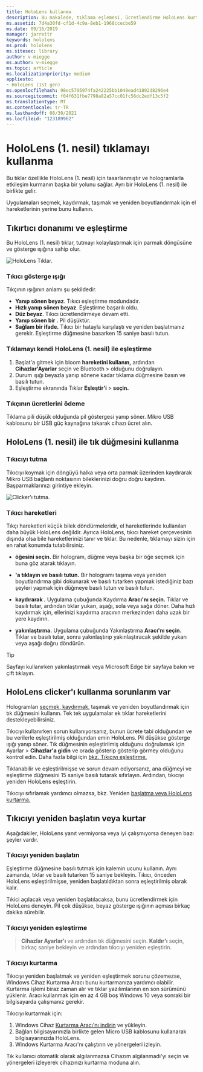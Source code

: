 ```yaml
---
title: HoloLens kullanma
description: Bu makalede, tıklama eşlemesi, ücretlendirme HoloLens kurtarma da dahil olmak üzere HoloLens nasıl kullanabileceğiniz açıklanmıştır.
ms.assetid: 7d4a30fd-cf1d-4c9a-8eb1-1968ccecbe59
ms.date: 09/16/2019
manager: jarrettr
keywords: hololens
ms.prod: hololens
ms.sitesec: library
author: v-miegge
ms.author: v-miegge
ms.topic: article
ms.localizationpriority: medium
appliesto:
- HoloLens (1st gen)
ms.openlocfilehash: 98ec5795974fa242225bb1048ead41892d8296e4
ms.sourcegitcommit: f04f631fbe7798a82a57cc01fc56dc2edf13c5f2
ms.translationtype: MT
ms.contentlocale: tr-TR
ms.lasthandoff: 08/30/2021
ms.locfileid: "123189962"
---
```

# <a name="use-the-hololens-1st-gen-clicker"></a>HoloLens (1. nesil) tıklamayı kullanma

Bu tıklar özellikle HoloLens (1. nesil) için tasarlanmıştır ve hologramlarla etkileşim kurmanın başka bir yolunu sağlar. Ayrı bir HoloLens (1. nesil) ile birlikte gelir.

Uygulamaları seçmek, kaydırmak, taşımak ve yeniden boyutlandırmak için el hareketlerinin yerine bunu kullanın.

## <a name="clicker-hardware-and-pairing"></a>Tıkırtıcı donanımı ve eşleştirme

Bu HoloLens (1. nesil) tıklar, tutmayı kolaylaştırmak için parmak döngüsüne ve gösterge ışığına sahip olur.

![HoloLens Tıklar.](images/use-hololens-clicker-1.png)

### <a name="clicker-indicator-lights"></a>Tıkıcı gösterge ışığı

Tıkçının ışığının anlamı şu şekildedir.

- **Yanıp sönen beyaz**. Tıkıcı eşleştirme modundadır.
- **Hızlı yanıp sönen beyaz**. Eşleştirme başarılı oldu.
- **Düz beyaz**. Tıkıcı ücretlendirmeye devam etti.
- **Yanıp sönen bir .** Pil düşüktür.
- **Sağlam bir ifade.** Tıkıcı bir hatayla karşılaştı ve yeniden başlatmanız gerekir. Eşleştirme düğmesine basarken 15 saniye basılı tutun.

### <a name="pair-the-clicker-with-your-hololens-1st-gen"></a>Tıklamayı kendi HoloLens (1. nesil) ile eşleştirme

1. Başlat'a gitmek için bloom **hareketini kullanın,** ardından **Cihazlar'Ayarlar** seçin ve Bluetooth  >   olduğunu doğrulayın.
1. Durum ışığı beyazla yanıp sönene kadar tıklama düğmesine basın ve basılı tutun.
1. Eşleştirme ekranında Tıklar **Eşleştir'i**  >  **seçin.**

### <a name="charge-the-clicker"></a>Tıkçının ücretlerini ödeme

Tıklama pili düşük olduğunda pil göstergesi yanıp söner. Mikro USB kablosunu bir USB güç kaynağına takarak cihazı ücret alın.

## <a name="use-the-clicker-with-hololens-1st-gen"></a>HoloLens (1. nesil) ile tık düğmesini kullanma

### <a name="hold-the-clicker"></a>Tıkıcıyı tutma

Tıkıcıyı koymak için döngüyü halka veya orta parmak üzerinden kaydırarak Mikro USB bağlantı noktasının bileklerinizi doğru doğru kaydırın. Başparmaklarınızı girintiye ekleyin.

![Clicker'ı tutma.](images/use-hololens-clicker-2.png)

### <a name="clicker-gestures"></a>Tıkıcı hareketleri

Tıkçı hareketleri küçük bilek döndürmeleridir, el hareketlerinde kullanılan daha büyük HoloLens değildir. Ayrıca HoloLens, tıkıcı hareket çerçevesinin dışında olsa bile hareketlerinizi tanır ve tıklar. Bu nedenle, tıklamayı sizin için en rahat konumda tutabilirsiniz. [](hololens1-basic-usage.md)

- **öğesini seçin.** Bir hologram, düğme veya başka bir öğe seçmek için buna göz atarak tıklayın.

- **'a tıklayın ve basılı tutun.** Bir hologramı taşıma veya yeniden boyutlandırma gibi dokunarak ve basılı tutarken yapmak istediğiniz bazı şeyleri yapmak için düğmeye basılı tutun ve basılı tutun.

- **kaydırarak .** Uygulama çubuğunda Kaydırma **Aracı'nı seçin.** Tıklar ve basılı tutar, ardından tıklar yukarı, aşağı, sola veya sağa döner. Daha hızlı kaydırmak için, ellerinizi kaydırma aracının merkezinden daha uzak bir yere kaydırın.

- **yakınlaştırma.** Uygulama çubuğunda Yakınlaştırma **Aracı'nı seçin.** Tıklar ve basılı tutar, sonra yakınlaştırıp yakınlaştıracak şekilde yukarı veya aşağı doğru döndürün.

> [!TIP]
> Sayfayı kullanırken yakınlaştırmak veya Microsoft Edge bir sayfaya bakın ve çift tıklayın.

## <a name="im-having-problems-using-the-hololens-clicker"></a>HoloLens clicker'ı kullanma sorunlarım var

Hologramları [seçmek, kaydırmak,](hololens1-clicker.md) taşımak ve yeniden boyutlandırmak için tık düğmesini kullanın. Tek tek uygulamalar ek tıklar hareketlerini destekleyebilirsiniz.

Tıkıcıyı kullanırken sorun kullanıyorsanız, bunun ücrete tabi olduğundan ve bu verilerle eşleştirilmiş olduğundan emin HoloLens. Pil düşükse gösterge ışığı yanıp söner. Tık düğmesinin eşleştirilmiş olduğunu doğrulamak için Ayarlar  >  **Cihazlar'a gidin** ve orada gösterip gösterip görmey olduğunu kontrol edin. Daha fazla bilgi için [bkz. Tıkıcıyı eşleştirme.](hololens1-clicker.md)

Tıklanabilir ve eşleştirilmişse ve sorun devam ediyorsanız, ana düğmeyi ve eşleştirme düğmesini 15 saniye basılı tutarak sıfırlayın. Ardından, tıkıcıyı yeniden HoloLens eşleştirin.

Tıkıcıyı sıfırlamak yardımcı olmazsa, bkz. Yeniden [başlatma veya HoloLens kurtarma.](hololens1-clicker.md#restart-or-recover-the-clicker)
## <a name="restart-or-recover-the-clicker"></a>Tıkıcıyı yeniden başlatın veya kurtar

Aşağıdakiler, HoloLens yanıt vermiyorsa veya iyi çalışmıyorsa deneyen bazı şeyler vardır.

### <a name="restart-the-clicker"></a>Tıkıcıyı yeniden başlatın

Eşleştirme düğmesine basılı tutmak için kalemin ucunu kullanın. Aynı zamanda, tıklar ve basılı tutarken 15 saniye bekleyin. Tıkıcı, önceden HoloLens eşleştirilmişse, yeniden başlatıldıktan sonra eşleştirilmiş olarak kalır.

Tıkici açılacak veya yeniden başlatılacaksa, bunu ücretlendirmek için HoloLens deneyin. Pil çok düşükse, beyaz gösterge ışığının açması birkaç dakika sürebilir.

### <a name="re-pair-the-clicker"></a>Tıkıcıyı yeniden eşleştirme

  >  **Cihazlar Ayarlar'ı** ve ardından tık düğmesini seçin. **Kaldır'ı** seçin, birkaç saniye bekleyin ve ardından tıkıcıyı yeniden eşleştirin.

### <a name="recover-the-clicker"></a>Tıkıcıyı kurtarma

Tıkıcıyı yeniden başlatmak ve yeniden eşleştirmek sorunu çözemezse, Windows Cihaz Kurtarma Aracı bunu kurtarmanıza yardımcı olabilir. Kurtarma işlemi biraz zaman alır ve tıklar yazılımlarının en son sürümünü yüklenir. Aracı kullanmak için en az 4 GB boş Windows 10 veya sonraki bir bilgisayarda çalışmanız gerekir.

Tıkıcıyı kurtarmak için:

1. Windows Cihaz [Kurtarma Aracı'nı indirin](https://dev.azure.com/ContentIdea/ContentIdea/_queries/query/8a004dbe-73f8-4a32-94bc-368fc2f2a895/) ve yükleyin.
1. Bağlan bilgisayarınızla birlikte gelen Micro USB kablosunu kullanarak bilgisayarınızda HoloLens.
1. Windows Kurtarma Aracı'nı çalıştırın ve yönergeleri izleyin.

Tık kullanıcı otomatik olarak algılanmazsa  Cihazım algılanmadı'yı seçin ve yönergeleri izleyerek cihazınızı kurtarma moduna alın.


